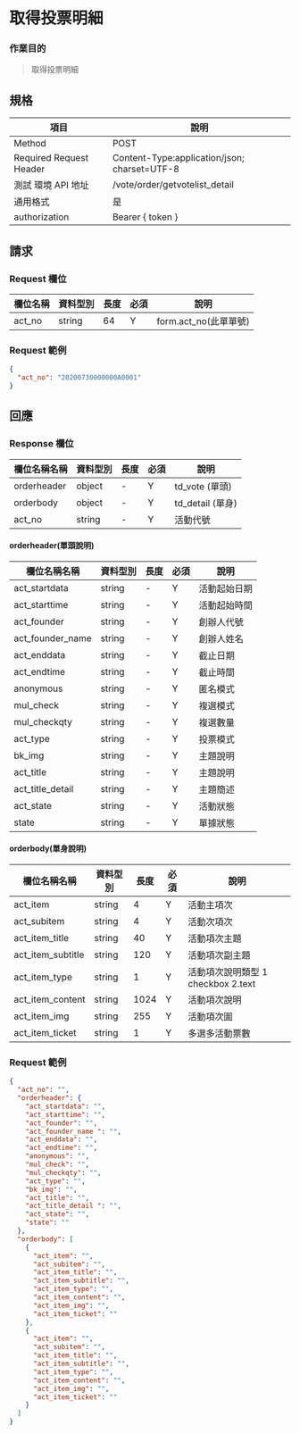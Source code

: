 # 取得投票明細

### 作業目的

> 取得投票明細

## 規格

| 項目                    | 說明                                         |
| ----------------------- | -------------------------------------------- |
| Method                  | POST                                         |
| Required Request Header | Content-Type:application/json; charset=UTF-8 |
| 測試 環境 API 地址      | /vote/order/getvotelist_detail               |
| 通用格式                | 是                                           |
| authorization           | Bearer { token }                             |

## 請求

### Request 欄位

| 欄位名稱 | 資料型別 | 長度 | 必須 | 說明                  |
| -------- | -------- | ---- | ---- | --------------------- |
| act_no   | string   | 64   | Y    | form.act_no(此單單號) |

### Request 範例

```json
{
  "act_no": "20200730000000A0001"
}
```

## 回應

### Response 欄位

| 欄位名稱名稱 | 資料型別 | 長度 | 必須 | 說明             |
| ------------ | -------- | ---- | ---- | ---------------- |
| orderheader  | object   | -    | Y    | td_vote (單頭)   |
| orderbody    | object   | -    | Y    | td_detail (單身) |
| act_no       | string   | -    | Y    | 活動代號         |

#### orderheader(單頭說明)

| 欄位名稱名稱     | 資料型別 | 長度 | 必須 | 說明         |
| ---------------- | -------- | ---- | ---- | ------------ |
| act_startdata    | string   | -    | Y    | 活動起始日期 |
| act_starttime    | string   | -    | Y    | 活動起始時間 |
| act_founder      | string   | -    | Y    | 創辦人代號   |
| act_founder_name | string   | -    | Y    | 創辦人姓名   |
| act_enddata      | string   | -    | Y    | 截止日期     |
| act_endtime      | string   | -    | Y    | 截止時間     |
| anonymous        | string   | -    | Y    | 匿名模式     |
| mul_check        | string   | -    | Y    | 複選模式     |
| mul_checkqty     | string   | -    | Y    | 複選數量     |
| act_type         | string   | -    | Y    | 投票模式     |
| bk_img           | string   | -    | Y    | 主題說明     |
| act_title        | string   | -    | Y    | 主題說明     |
| act_title_detail | string   | -    | Y    | 主題簡述     |
| act_state        | string   | -    | Y    | 活動狀態     |
| state            | string   | -    | Y    | 單據狀態     |

#### orderbody(單身說明)

| 欄位名稱名稱      | 資料型別 | 長度 | 必須 | 說明                               |
| ----------------- | -------- | ---- | ---- | ---------------------------------- |
| act_item          | string   | 4    | Y    | 活動主項次                         |
| act_subitem       | string   | 4    | Y    | 活動次項次                         |
| act_item_title    | string   | 40   | Y    | 活動項次主題                       |
| act_item_subtitle | string   | 120  | Y    | 活動項次副主題                     |
| act_item_type     | string   | 1    | Y    | 活動項次說明類型 1 checkbox 2.text |
| act_item_content  | string   | 1024 | Y    | 活動項次說明                       |
| act_item_img      | string   | 255  | Y    | 活動項次圖                         |
| act_item_ticket   | string   | 1    | Y    | 多選多活動票數                     |

### Request 範例

```json
{
  "act_no": "",
  "orderheader": {
    "act_startdata": "",
    "act_starttime": "",
    "act_founder": "",
    "act_founder_name ": "",
    "act_enddata": "",
    "act_endtime": "",
    "anonymous": "",
    "mul_check": "",
    "mul_checkqty": "",
    "act_type": "",
    "bk_img": "",
    "act_title": "",
    "act_title_detail ": "",
    "act_state": "",
    "state": ""
  },
  "orderbody": [
    {
      "act_item": "",
      "act_subitem": "",
      "act_item_title": "",
      "act_item_subtitle": "",
      "act_item_type": "",
      "act_item_content": "",
      "act_item_img": "",
      "act_item_ticket": ""
    },
    {
      "act_item": "",
      "act_subitem": "",
      "act_item_title": "",
      "act_item_subtitle": "",
      "act_item_type": "",
      "act_item_content": "",
      "act_item_img": "",
      "act_item_ticket": ""
    }
  ]
}
```
